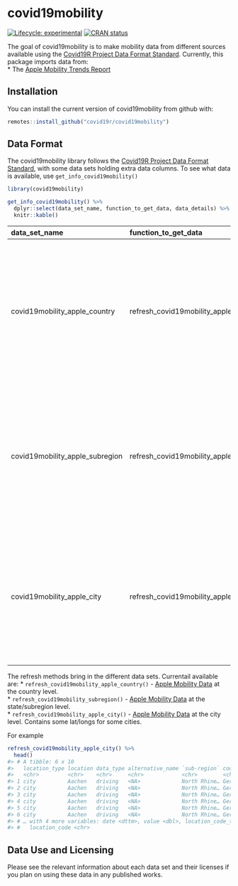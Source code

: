 
<!-- README.md is generated from README.Rmd. Please edit that file -->

# covid19mobility

<!-- badges: start -->

[![Lifecycle:
experimental](https://img.shields.io/badge/lifecycle-experimental-orange.svg)](https://www.tidyverse.org/lifecycle/#experimental)
[![CRAN
status](https://www.r-pkg.org/badges/version/covid19mobility)](https://CRAN.R-project.org/package=covid19mobility)
<!-- badges: end -->

The goal of covid19mobility is to make mobility data from different
sources available using the [Covid19R Project Data Format
Standard](https://covid19r.github.io/documentation/data-format-standard.html).
Currently, this package imports data from:  
\* The [Apple Mobility Trends
Report](https://www.apple.com/covid19/mobility)

## Installation

<!--
You can install the released version of covid19mobility from [CRAN](https://CRAN.R-project.org) with:

``` r
install.packages("covid19mobility")
```
-->

You can install the current version of covid19mobility from github with:

``` r
remotes::install_github("covid19r/covid19mobility")
```

## Data Format

The covid19mobility library follows the [Covid19R Project Data Format
Standard](https://covid19r.github.io/documentation/data-format-standard.html),
with some data sets holding extra data columns. To see what data is
available, use `get_info_covid19mobility()`

``` r
library(covid19mobility)

get_info_covid19mobility() %>%
  dplyr::select(data_set_name, function_to_get_data, data_details) %>%
  knitr::kable()
```

| data\_set\_name                   | function\_to\_get\_data                    | data\_details                                                                                                                                                                         |
| :-------------------------------- | :----------------------------------------- | :------------------------------------------------------------------------------------------------------------------------------------------------------------------------------------ |
| covid19mobility\_apple\_country   | refresh\_covid19mobility\_apple\_country   | Data reflects relative volume of directions requests compared to a baseline volume on January 13th, 2020 for multiple transportation modes aggregated at the country level.           |
| covid19mobility\_apple\_subregion | refresh\_covid19mobility\_apple\_subregion | Data reflects relative volume of directions requests compared to a baseline volume on January 13th, 2020 for multiple transportation modes aggregated at the subregion (state) level. |
| covid19mobility\_apple\_city      | refresh\_covid19mobility\_apple\_city      | Data reflects relative volume of directions requests compared to a baseline volume on January 13th, 2020 for multiple transportation modes aggregated at the city level.              |

The refresh methods bring in the different data sets. Currentail
available are: \* `refresh_covid19mobility_apple_country()` - [Apple
Mobility Data](https://www.apple.com/covid19/mobility) at the country
level.  
\* `refresh_covid19mobility_subregion()` - [Apple Mobility
Data](https://www.apple.com/covid19/mobility) at the state/subregion
level.  
\* `refresh_covid19mobility_apple_city()` - [Apple Mobility
Data](https://www.apple.com/covid19/mobility) at the city level.
Contains some lat/longs for some cities.

For example

``` r
refresh_covid19mobility_apple_city() %>%
  head()
#> # A tibble: 6 x 10
#>   location_type location data_type alternative_name `sub-region` country
#>   <chr>         <chr>    <chr>     <chr>            <chr>        <chr>  
#> 1 city          Aachen   driving   <NA>             North Rhine… Germany
#> 2 city          Aachen   driving   <NA>             North Rhine… Germany
#> 3 city          Aachen   driving   <NA>             North Rhine… Germany
#> 4 city          Aachen   driving   <NA>             North Rhine… Germany
#> 5 city          Aachen   driving   <NA>             North Rhine… Germany
#> 6 city          Aachen   driving   <NA>             North Rhine… Germany
#> # … with 4 more variables: date <dttm>, value <dbl>, location_code_type <chr>,
#> #   location_code <chr>
```

## Data Use and Licensing

Please see the relevant information about each data set and their
licenses if you plan on using these data in any published works.
